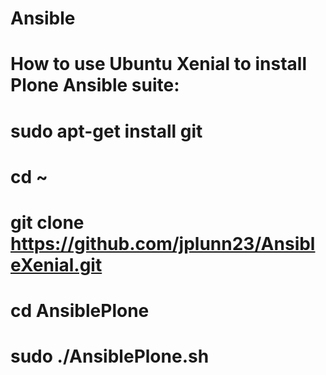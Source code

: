 # Ansible
# How to use Ubuntu Xenial to install Plone Ansible suite:
# sudo apt-get install git
# cd ~
# git clone https://github.com/jplunn23/AnsibleXenial.git
# cd AnsiblePlone
# sudo ./AnsiblePlone.sh
 
